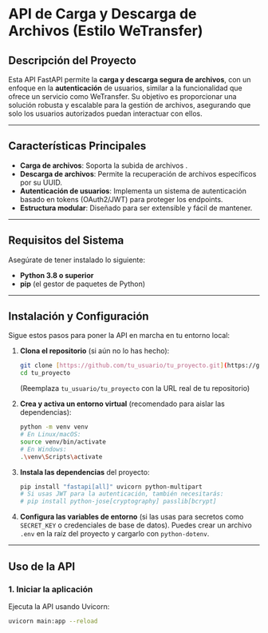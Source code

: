 # API de Carga y Descarga de Archivos (Estilo WeTransfer)

## Descripción del Proyecto
Esta API FastAPI permite la **carga y descarga segura de archivos**, con un enfoque en la **autenticación** de usuarios, similar a la funcionalidad que ofrece un servicio como WeTransfer. Su objetivo es proporcionar una solución robusta y escalable para la gestión de archivos, asegurando que solo los usuarios autorizados puedan interactuar con ellos.

---

## Características Principales
* **Carga de archivos**: Soporta la subida de archivos .
* **Descarga de archivos**: Permite la recuperación de archivos específicos por su UUID.
* **Autenticación de usuarios**: Implementa un sistema de autenticación basado en tokens (OAuth2/JWT) para proteger los endpoints.
* **Estructura modular**: Diseñado para ser extensible y fácil de mantener.

---

## Requisitos del Sistema
Asegúrate de tener instalado lo siguiente:
* **Python 3.8 o superior**
* **pip** (el gestor de paquetes de Python)

---

## Instalación y Configuración

Sigue estos pasos para poner la API en marcha en tu entorno local:

1.  **Clona el repositorio** (si aún no lo has hecho):
    ```bash
    git clone [https://github.com/tu_usuario/tu_proyecto.git](https://github.com/tu_usuario/tu_proyecto.git)
    cd tu_proyecto
    ```
    (Reemplaza `tu_usuario/tu_proyecto` con la URL real de tu repositorio)

2.  **Crea y activa un entorno virtual** (recomendado para aislar las dependencias):
    ```bash
    python -m venv venv
    # En Linux/macOS:
    source venv/bin/activate
    # En Windows:
    .\venv\Scripts\activate
    ```

3.  **Instala las dependencias** del proyecto:
    ```bash
    pip install "fastapi[all]" uvicorn python-multipart
    # Si usas JWT para la autenticación, también necesitarás:
    # pip install python-jose[cryptography] passlib[bcrypt]
    ```

4.  **Configura las variables de entorno** (si las usas para secretos como `SECRET_KEY` o credenciales de base de datos). Puedes crear un archivo `.env` en la raíz del proyecto y cargarlo con `python-dotenv`.

---

## Uso de la API

### 1. Iniciar la aplicación

Ejecuta la API usando Uvicorn:

```bash
uvicorn main:app --reload
